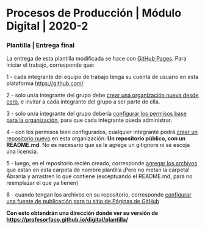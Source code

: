 # Procesos de Producción | Módulo Digital | 2020-2

### Plantilla | Entrega final

La entrega de esta plantilla modificada se hace con [GitHub Pages](https://docs.github.com/es/free-pro-team@latest/github/working-with-github-pages/about-github-pages). Para iniciar el trabajo, corresponde que:

1 - cada integrante del equipo de trabajo tenga su cuenta de usuario en esta plataforma https://github.com/

2 - solo un/a integrante del grupo debe [crear una organización nueva desde cero](https://docs.github.com/es/free-pro-team@latest/github/setting-up-and-managing-organizations-and-teams/creating-a-new-organization-from-scratch), e invitar a cada integrante del grupo a ser parte de ella. 

3 - solo un/a integrante del grupo debería [configurar los permisos base para la organización](https://docs.github.com/es/free-pro-team@latest/github/setting-up-and-managing-organizations-and-teams/setting-base-permissions-for-an-organization), para que cada integrante pueda administrar.

4 - con los permisos bien configurados, cualquier integrante podrá [crear un repositorio nuevo](https://docs.github.com/es/free-pro-team@latest/github/creating-cloning-and-archiving-repositories/creating-a-new-repository) en esta organización: **Un repositorio público, con un README.md**. No es necesario que se le agrege un gitignore ni se escoja una licencia.

5 - luego, en el repositorio recién creado, corresponde [agregar los archivos](https://docs.github.com/es/free-pro-team@latest/github/managing-files-in-a-repository/adding-a-file-to-a-repository) que están en esta carpeta de nombre plantilla ¡Pero no metan la carpeta! Ábranla y arrastren lo que contiene (exceptuando el README.md, para no reemplazar el que ya tienen)

6 - cuando tengan los archivos en su repositorio, corresponde [configurar una fuente de publicación para tu sitio de Páginas de GitHub](https://docs.github.com/es/free-pro-team@latest/github/working-with-github-pages/configuring-a-publishing-source-for-your-github-pages-site#choosing-a-publishing-source)

**Con esto obtendrán una dirección donde ver su versión de https://profesorfaco.github.io/digital/plantilla/**
